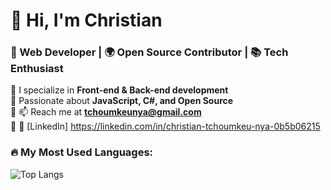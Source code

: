 # 👋 Hi, I'm Christian
### 🚀 Web Developer | 🌍 Open Source Contributor | 📚 Tech Enthusiast

🔹 I specialize in **Front-end & Back-end development**  
🔹 Passionate about **JavaScript, C#, and Open Source**  
🔹 📫 Reach me at **tchoumkeunya@gmail.com**  
🔹 🔗 [LinkedIn] https://linkedin.com/in/christian-tchoumkeu-nya-0b5b06215
### 🔥 My Most Used Languages:
![Top Langs](https://github-readme-stats.vercel.app/api/top-langs/?username=christian199200&layout=compact&langs_count=8&theme=radical)






